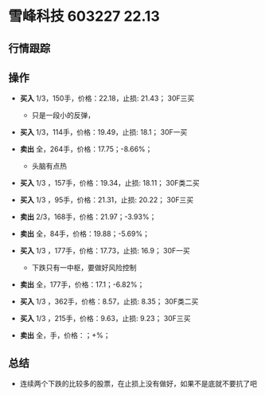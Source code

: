 # 雪峰科技 603227 22.13

## 行情跟踪
  
## 操作
  - **买入** 1/3，150手，价格：22.18，止损: 21.43； 30F三买
    - 只是一段小的反弹，
  - **买入** 1/3，114手，价格：19.49，止损: 18.1； 30F一买
  - **卖出** 全，264手，价格：17.75；-8.66%；
    - 头脑有点热

  - **买入** 1/3 ，157手，价格：19.34，止损: 18.11； 30F类二买
  - **买入** 1/3 ，95手，价格：21.31，止损: 20.22； 30F三买
  - **卖出** 2/3，168手，价格：21.97；-3.93%；
  - **卖出** 全，84手，价格：19.88；-5.69%；

  - **买入** 1/3 ，177手，价格：17.73，止损: 16.9； 30F一买
    - 下跌只有一中枢，要做好风险控制
  - **卖出** 全，177手，价格：17.1；-6.82%；

  - **买入** 1/3 ，362手，价格：8.57，止损: 8.35； 30F类二买
  - **买入** 1/3 ，215手，价格：9.63，止损: 9.23； 30F三买
  - **卖出** 全，手，价格：；+%；

## 总结
  - 连续两个下跌的比较多的股票，在止损上没有做好，如果不是底就不要抗了吧